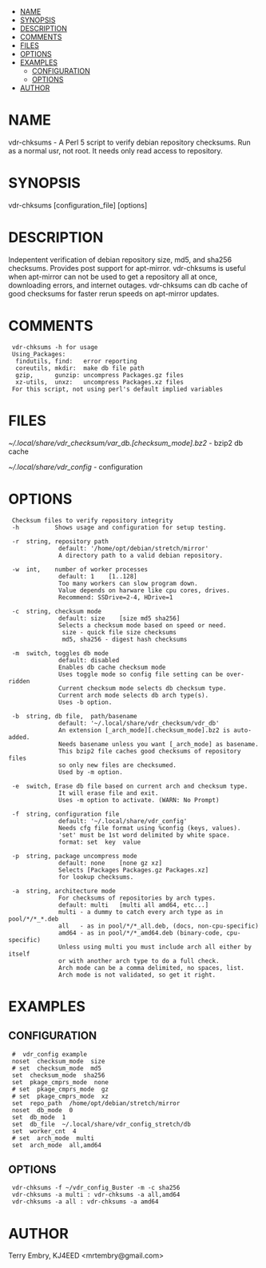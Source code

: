 <?xml version="1.0" ?>
<!DOCTYPE html PUBLIC "-//W3C//DTD XHTML 1.0 Strict//EN" "http://www.w3.org/TR/xhtml1/DTD/xhtml1-strict.dtd">
<html xmlns="http://www.w3.org/1999/xhtml">
<head>
<title></title>
<meta http-equiv="content-type" content="text/html; charset=utf-8" />
<link rev="made" href="mailto:root@localhost" />
</head>

<body>



<ul id="index">
  <li><a href="#NAME">NAME</a></li>
  <li><a href="#SYNOPSIS">SYNOPSIS</a></li>
  <li><a href="#DESCRIPTION">DESCRIPTION</a></li>
  <li><a href="#COMMENTS">COMMENTS</a></li>
  <li><a href="#FILES">FILES</a></li>
  <li><a href="#OPTIONS">OPTIONS</a></li>
  <li><a href="#EXAMPLES">EXAMPLES</a>
    <ul>
      <li><a href="#CONFIGURATION">CONFIGURATION</a></li>
      <li><a href="#OPTIONS1">OPTIONS</a></li>
    </ul>
  </li>
  <li><a href="#AUTHOR">AUTHOR</a></li>
</ul>

<h1 id="NAME">NAME</h1>

<p>vdr-chksums - A Perl 5 script to verify debian repository checksums. Run as a normal usr, not root. It needs only read access to repository.</p>

<h1 id="SYNOPSIS">SYNOPSIS</h1>

<p>vdr-chksums [configuration_file] [options]</p>

<h1 id="DESCRIPTION">DESCRIPTION</h1>

<p>Indepentent verification of debian repository size, md5, and sha256 checksums. Provides post support for apt-mirror. vdr-chksums is useful when apt-mirror can not be used to get a repository all at once, downloading errors, and internet outages. vdr-chksums can db cache of good checksums for faster rerun speeds on apt-mirror updates.</p>

<h1 id="COMMENTS">COMMENTS</h1>

<pre><code> vdr-chksums -h for usage
 Using_Packages:
  findutils, find:   error reporting
  coreutils, mkdir:  make db file path
  gzip,      gunzip: uncompress Packages.gz files
  xz-utils,  unxz:   uncompress Packages.xz files
 For this script, not using perl&#39;s default implied variables</code></pre>

<h1 id="FILES">FILES</h1>

<p><i>~/.local/share/vdr_checksum/var_db.[checksum_mode].bz2</i> - bzip2 db cache</p>

<p><i>~/.local/share/vdr_config</i> - configuration</p>

<h1 id="OPTIONS">OPTIONS</h1>

<pre><code> Checksum files to verify repository integrity
 -h          Shows usage and configuration for setup testing.

 -r  string, repository path
              default: &#39;/home/opt/debian/stretch/mirror&#39;
              A directory path to a valid debian repository.

 -w  int,    number of worker processes
              default: 1    [1..128]
              Too many workers can slow program down.
              Value depends on harware like cpu cores, drives.
              Recommend: SSDrive=2-4, HDrive=1

 -c  string, checksum mode
              default: size    [size md5 sha256]
              Selects a checksum mode based on speed or need.
               size - quick file size checksums
               md5, sha256 - digest hash checksums

 -m  switch, toggles db mode
              default: disabled
              Enables db cache checksum mode
              Uses toggle mode so config file setting can be over-ridden
              Current checksum mode selects db checksum type.
              Current arch mode selects db arch type(s).
              Uses -b option.

 -b  string, db file,  path/basename
              default: &#39;~/.local/share/vdr_checksum/vdr_db&#39;
              An extension [_arch_mode][.checksum_mode].bz2 is auto-added.
              Needs basename unless you want [_arch_mode] as basename.
              This bzip2 file caches good checksums of repository files
              so only new files are checksumed.
              Used by -m option.

 -e  switch, Erase db file based on current arch and checksum type.
              It will erase file and exit.
              Uses -m option to activate. (WARN: No Prompt)

 -f  string, configuration file
              default: &#39;~/.local/share/vdr_config&#39;
              Needs cfg file format using %config (keys, values).
              &#39;set&#39; must be 1st word delimited by white space.
              format: set  key  value

 -p  string, package uncompress mode
              default: none    [none gz xz]
              Selects [Packages Packages.gz Packages.xz]
              for lookup checksums.

 -a  string, architecture mode
              For checksums of repositories by arch types.
              default: multi   [multi all amd64, etc...]
              multi - a dummy to catch every arch type as in pool/*/*_*.deb
              all   - as in pool/*/*_all.deb, (docs, non-cpu-specific)
              amd64 - as in pool/*/*_amd64.deb (binary-code, cpu-specific)
              Unless using multi you must include arch all either by itself
              or with another arch type to do a full check.
              Arch mode can be a comma delimited, no spaces, list.
              Arch mode is not validated, so get it right.</code></pre>

<h1 id="EXAMPLES">EXAMPLES</h1>

<h2 id="CONFIGURATION">CONFIGURATION</h2>

<pre><code> #  vdr_config example
 noset  checksum_mode  size
 # set  checksum_mode  md5
 set  checksum_mode  sha256
 set  pkage_cmprs_mode  none
 # set  pkage_cmprs_mode  gz
 # set  pkage_cmprs_mode  xz
 set  repo_path  /home/opt/debian/stretch/mirror
 noset  db_mode  0
 set  db_mode  1
 set  db_file  ~/.local/share/vdr_config_stretch/db
 set  worker_cnt  4
 # set  arch_mode  multi
 set  arch_mode  all,amd64</code></pre>

<h2 id="OPTIONS1">OPTIONS</h2>

<pre><code> vdr-chksums -f ~/vdr_config_Buster -m -c sha256
 vdr-chksums -a multi : vdr-chksums -a all,amd64
 vdr-chksums -a all : vdr-chksums -a amd64</code></pre>

<h1 id="AUTHOR">AUTHOR</h1>

<p>Terry Embry, KJ4EED &lt;mrtembry@gmail.com&gt;</p>


</body>

</html>


